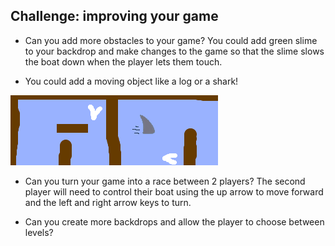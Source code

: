 ## Challenge: improving your game

- Can you add more obstacles to your game? You could add green slime to your backdrop and make changes to the game so that the slime slows the boat down when the player lets them touch.

- You could add a moving object like a log or a shark!

![screenshot](images/boat-obstacles.png)


- Can you turn your game into a race between 2 players? The second player will need to control their boat using the up arrow to move forward and the left and right arrow keys to turn.


- Can you create more backdrops and allow the player to choose between levels?


